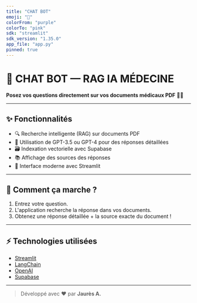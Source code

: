 ```yaml
---
title: "CHAT BOT"
emoji: "🤖"
colorFrom: "purple"
colorTo: "pink"
sdk: "streamlit"
sdk_version: "1.35.0"
app_file: "app.py"
pinned: true
---
```


# 🤖 CHAT BOT — RAG IA MÉDECINE

**Posez vos questions directement sur vos documents médicaux PDF** 📄🧠

---

## ✨ Fonctionnalités
- 🔍 Recherche intelligente (RAG) sur documents PDF
- 🚀 Utilisation de GPT-3.5 ou GPT-4 pour des réponses détaillées
- 🗃️ Indexation vectorielle avec Supabase
- 📚 Affichage des sources des réponses
- 🎨 Interface moderne avec Streamlit

---

## 🚀 Comment ça marche ?

1. Entrez votre question.
2. L'application recherche la réponse dans vos documents.
3. Obtenez une réponse détaillée + la source exacte du document !

---

## ⚡ Technologies utilisées
- [Streamlit](https://streamlit.io/)
- [LangChain](https://www.langchain.dev/)
- [OpenAI](https://platform.openai.com/)
- [Supabase](https://supabase.com/)

---

> Développé avec ❤️ par **Jaurès A.**
